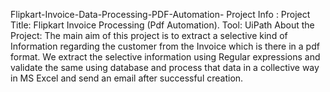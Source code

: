 Flipkart-Invoice-Data-Processing-PDF-Automation-
Project Info :
Project Title: Flipkart Invoice Processing (Pdf Automation). 
Tool: UiPath 
About the Project: The main aim of this project is to extract a selective kind of Information regarding the customer from the Invoice which is there in a pdf format. We extract the selective information using Regular expressions and validate the same using database and process that data in a collective way in MS Excel and send an email after successful creation. 
